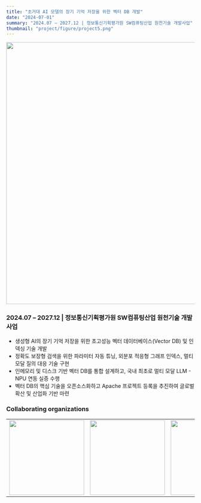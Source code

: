 ```yaml
---
title: "초거대 AI 모델의 장기 기억 저장을 위한 벡터 DB 개발"
date: "2024-07-01"
summary: "2024.07 – 2027.12 | 정보통신기획평가원 SW컴퓨팅산업 원천기술 개발사업"
thumbnail: "project/figure/project5.png"
---
```

<div style="text-align: center;">
  <img src="/project/figure/project5.png" style="width: 700px; max-width: 100%; height: auto; display: block; margin: 0 auto;">
</div>

### 2024.07 – 2027.12 | 정보통신기획평가원 SW컴퓨팅산업 원천기술 개발사업
- 생성형 AI의 장기 기억 저장을 위한 초고성능 벡터 데이터베이스(Vector DB) 및 인덱싱 기술 개발
- 정확도 보장형 검색을 위한 파라미터 자동 튜닝, 외분포 적응형 그래프 인덱스, 멀티모달 질의 대응 기술 구현
- 인메모리 및 디스크 기반 벡터 DB를 통합 설계하고, 국내 최초로 멀티 모달 LLM - NPU 연동 실증 수행
- 벡터 DB의 핵심 기술을 오픈소스화하고 Apache 프로젝트 등록을 추진하여 글로벌 확산 및 산업화 기반 마련

### Collaborating organizations
<table>
  <tr>
    <td><img src="/background/snu-night.jpg" width="200"/></td>
    <td><img src="/background/snu-night.jpg" width="200"/></td>
    <td><img src="/background/snu-night.jpg" width="200"/></td>
    <td><img src="/background/snu-night.jpg" width="200"/></td>
  </tr>
</table>

